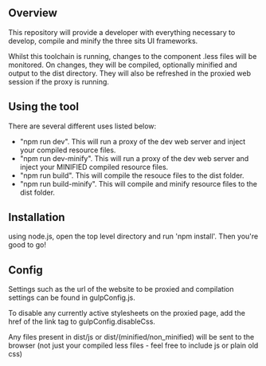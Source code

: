 ## Overview

This repository will provide a developer with everything necessary to develop, compile and minify the three sits UI frameworks.

Whilst this toolchain is running, changes to the component .less files will be monitored. On changes, they will be compiled, optionally minified and output to the dist directory. They will also be refreshed in the proxied web session if the proxy is running.

## Using the tool

There are several different uses listed below:

- "npm run dev". This will run a proxy of the dev web server and inject your compiled resource files.
- "npm run dev-minify". This will run a proxy of the dev web server and inject your MINIFIED compiled resource files.
- "npm run build". This will compile the resouce files to the dist folder.
- "npm run build-minify". This will compile and minify resource files to the dist folder.

## Installation

using node.js, open the top level directory and run 'npm install'. Then you're good to go!

## Config

Settings such as the url of the website to be proxied and compilation settings can be found in gulpConfig.js.

To disable any currently active stylesheets on the proxied page, add the href of the link tag to gulpConfig.disableCss.

Any files present in dist/js or dist/(minified/non_minified) will be sent to the browser (not just your compiled less files - feel free to include js or plain old css)